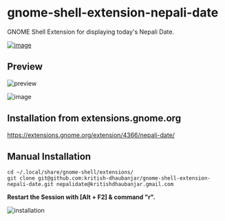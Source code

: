 # gnome-shell-extension-nepali-date
GNOME Shell Extension for displaying today's Nepali Date.

[![image](https://github.com/kritish-dhaubanjar/gnome-shell-extension-nepali-date/assets/25634165/9b16c1f4-2cb9-4758-8329-e646a83a8bd2)](https://extensions.gnome.org/extension/4366/nepali-date/)

## Preview

![preview](https://user-images.githubusercontent.com/25634165/123553071-00e66780-d799-11eb-8620-694008f8b501.png)

![image](https://user-images.githubusercontent.com/25634165/183118857-257e6892-b739-452a-8234-b94795ffad2f.png)


## Installation from extensions.gnome.org
https://extensions.gnome.org/extension/4366/nepali-date/

## Manual Installation

```
cd ~/.local/share/gnome-shell/extensions/
git clone git@github.com:kritish-dhaubanjar/gnome-shell-extension-nepali-date.git nepalidate@kritishdhaubanjar.gmail.com
```

**Restart the Session with [Alt + F2] & command "r".**

![installation](https://user-images.githubusercontent.com/25634165/123553049-e7ddb680-d798-11eb-9c62-1f1c3cb7c32d.png)

